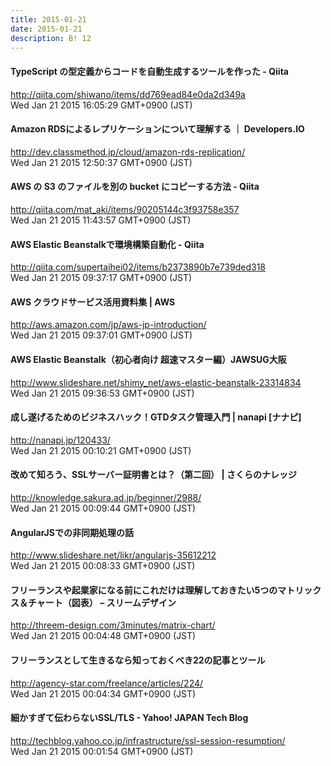 ```yaml
---
title: 2015-01-21
date: 2015-01-21
description: B! 12
---
```


#### TypeScript の型定義からコードを自動生成するツールを作った - Qiita
http://qiita.com/shiwano/items/dd769ead84e0da2d349a<br>
Wed Jan 21 2015 16:05:29 GMT+0900 (JST)<br>


#### Amazon RDSによるレプリケーションについて理解する ｜ Developers.IO
http://dev.classmethod.jp/cloud/amazon-rds-replication/<br>
Wed Jan 21 2015 12:50:37 GMT+0900 (JST)<br>


#### AWS の S3 のファイルを別の bucket にコピーする方法 - Qiita
http://qiita.com/mat_aki/items/90205144c3f93758e357<br>
Wed Jan 21 2015 11:43:57 GMT+0900 (JST)<br>


#### AWS Elastic Beanstalkで環境構築自動化 - Qiita
http://qiita.com/supertaihei02/items/b2373890b7e739ded318<br>
Wed Jan 21 2015 09:37:17 GMT+0900 (JST)<br>


#### AWS クラウドサービス活用資料集 | AWS
http://aws.amazon.com/jp/aws-jp-introduction/<br>
Wed Jan 21 2015 09:37:01 GMT+0900 (JST)<br>


#### AWS Elastic Beanstalk（初心者向け 超速マスター編）JAWSUG大阪
http://www.slideshare.net/shimy_net/aws-elastic-beanstalk-23314834<br>
Wed Jan 21 2015 09:36:53 GMT+0900 (JST)<br>


#### 成し遂げるためのビジネスハック！GTDタスク管理入門 | nanapi [ナナピ]
http://nanapi.jp/120433/<br>
Wed Jan 21 2015 00:10:21 GMT+0900 (JST)<br>


#### 改めて知ろう、SSLサーバー証明書とは？（第二回） | さくらのナレッジ
http://knowledge.sakura.ad.jp/beginner/2988/<br>
Wed Jan 21 2015 00:09:44 GMT+0900 (JST)<br>


#### AngularJSでの非同期処理の話
http://www.slideshare.net/likr/angularjs-35612212<br>
Wed Jan 21 2015 00:08:33 GMT+0900 (JST)<br>


#### フリーランスや起業家になる前にこれだけは理解しておきたい5つのマトリックス＆チャート（図表） – スリームデザイン
http://threem-design.com/3minutes/matrix-chart/<br>
Wed Jan 21 2015 00:04:48 GMT+0900 (JST)<br>


#### フリーランスとして生きるなら知っておくべき22の記事とツール
http://agency-star.com/freelance/articles/224/<br>
Wed Jan 21 2015 00:04:34 GMT+0900 (JST)<br>


#### 細かすぎて伝わらないSSL/TLS - Yahoo! JAPAN Tech Blog
http://techblog.yahoo.co.jp/infrastructure/ssl-session-resumption/<br>
Wed Jan 21 2015 00:01:54 GMT+0900 (JST)<br>


